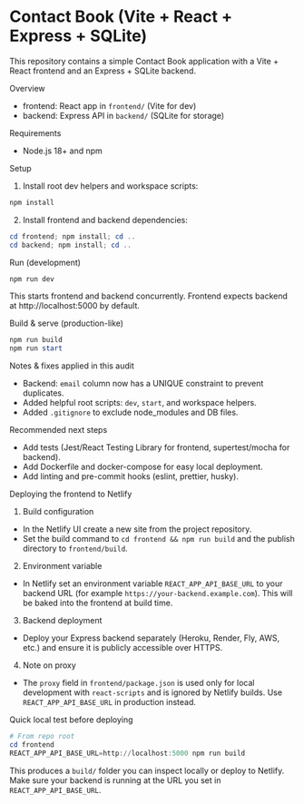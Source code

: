 
# Contact Book (Vite + React + Express + SQLite)

This repository contains a simple Contact Book application with a Vite + React frontend and an Express + SQLite backend.

Overview
- frontend: React app in `frontend/` (Vite for dev)
- backend: Express API in `backend/` (SQLite for storage)

Requirements
- Node.js 18+ and npm

Setup

1. Install root dev helpers and workspace scripts:

```powershell
npm install
```

2. Install frontend and backend dependencies:

```powershell
cd frontend; npm install; cd ..
cd backend; npm install; cd ..
```

Run (development)

```powershell
npm run dev
```

This starts frontend and backend concurrently. Frontend expects backend at http://localhost:5000 by default.

Build & serve (production-like)

```powershell
npm run build
npm run start
```

Notes & fixes applied in this audit
- Backend: `email` column now has a UNIQUE constraint to prevent duplicates.
- Added helpful root scripts: `dev`, `start`, and workspace helpers.
- Added `.gitignore` to exclude node_modules and DB files.

Recommended next steps
- Add tests (Jest/React Testing Library for frontend, supertest/mocha for backend).
- Add Dockerfile and docker-compose for easy local deployment.
- Add linting and pre-commit hooks (eslint, prettier, husky).

Deploying the frontend to Netlify

1. Build configuration

- In the Netlify UI create a new site from the project repository.
- Set the build command to `cd frontend && npm run build` and the publish directory to `frontend/build`.

2. Environment variable

- In Netlify set an environment variable `REACT_APP_API_BASE_URL` to your backend URL (for example `https://your-backend.example.com`). This will be baked into the frontend at build time.

3. Backend deployment

- Deploy your Express backend separately (Heroku, Render, Fly, AWS, etc.) and ensure it is publicly accessible over HTTPS.

4. Note on proxy

- The `proxy` field in `frontend/package.json` is used only for local development with `react-scripts` and is ignored by Netlify builds. Use `REACT_APP_API_BASE_URL` in production instead.

Quick local test before deploying

```powershell
# From repo root
cd frontend
REACT_APP_API_BASE_URL=http://localhost:5000 npm run build
```

This produces a `build/` folder you can inspect locally or deploy to Netlify. Make sure your backend is running at the URL you set in `REACT_APP_API_BASE_URL`.
